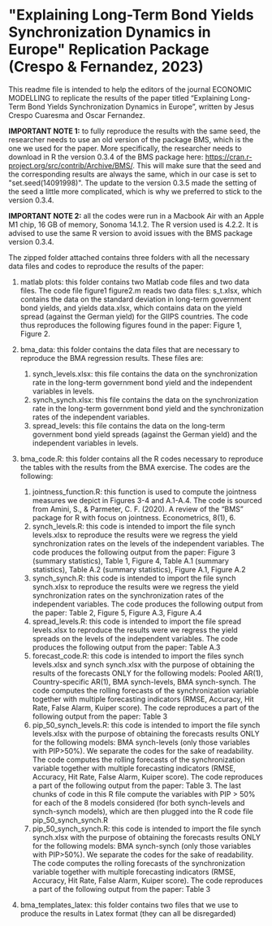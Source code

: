 # "Explaining Long-Term Bond Yields Synchronization Dynamics in Europe"  Replication Package (Crespo \& Fernandez, 2023)


This readme file is intended to help the editors of the journal ECONOMIC MODELLING to replicate the results of the paper titled “Explaining Long-Term Bond Yields Synchronization Dynamics in Europe”, written by Jesus Crespo Cuaresma and Oscar Fernandez. 


**IMPORTANT NOTE 1:** to fully reproduce the results with the same seed, the researcher needs to use an old version of the package BMS, which is the one we used for the paper. More specifically, the researcher needs to download in R the version 0.3.4 of the BMS package here: https://cran.r-project.org/src/contrib/Archive/BMS/. This will make sure that the seed and the corresponding results are always the same, which in our case is set to "set.seed(14091998)". The update to the version 0.3.5 made the setting of the seed a little more complicated, which is why we preferred to stick to the version 0.3.4. 

**IMPORTANT NOTE 2:** all the codes were run in a Macbook Air with an Apple M1 chip, 16 GB of memory, Sonoma 14.1.2. The R version used is 4.2.2. It is advised to use the same R version to avoid issues with the BMS package version 0.3.4. 

The zipped folder attached contains three folders with all the necessary data files and codes to reproduce the results of the paper:

1. matlab plots: this folder contains two Matlab code files and two data files. The code file figure1 figure2.m reads two data files: s_t.xlsx, which contains the data on the standard deviation in long-term government bond yields, and yields data.xlsx, which contains data on the yield spread (against the German yield) for the GIIPS countries. The code thus reproduces the following figures found in the paper: Figure 1, Figure 2.



2. bma_data: this folder contains the data files that are necessary to reproduce the BMA regression results. These files are:
	1. synch_levels.xlsx: this file contains the data on the synchronization rate in the long-term government bond yield and the independent variables in levels.
	2. synch_synch.xlsx: this file contains the data on the synchronization rate in the long-term government bond yield and the synchronization rates of the independent variables.
	3. spread_levels: this file contains the data on the long-term government bond yield spreads (against the German yield) and the independent variables in levels.
	
	
	
3. bma_code.R: this folder contains all the R codes necessary to reproduce the tables with the results from the BMA exercise. The codes are the following:
	1. jointness_function.R: this function is used to compute the jointness measures we depict in Figures 3-4 and A.1-A.4. The code is sourced from Amini, S., & Parmeter, C. F. (2020). A review of the “BMS” package for R with focus on jointness. Econometrics, 8(1), 6.
	2. synch_levels.R: this code is intended to import the file synch levels.xlsx to reproduce the results were we regress the yield synchronization rates on the levels of the independent variables. The code produces the following output from the paper: Figure 3 (summary statistics), Table 1, Figure 4, Table A.1 (summary statistics), Table A.2 (summary statistics), Figure A.1, Figure A.2
	3. synch_synch.R: this code is intended to import the file synch synch.xlsx to reproduce the results were we regress the yield synchronization rates on the synchronization rates of the independent variables. The code produces the following output from the paper: Table 2, Figure 5, Figure A.3, Figure A.4
	4. spread_levels.R: this code is intended to import the file spread levels.xlsx to reproduce the results were we regress the yield spreads on the levels of the independent variables. The code produces the following output from the paper: Table A.3
	5. forecast_code.R: this code is intended to import the files synch levels.xlsx and synch synch.xlsx with the purpose of obtaining the results of the forecasts ONLY for the following models: Pooled AR(1), Country-specific AR(1), BMA synch-levels, BMA synch-synch. The code computes the rolling forecasts of the synchronization variable together with multiple forecasting indicators (RMSE, Accuracy, Hit Rate, False Alarm, Kuiper score). The code reproduces a part of the following output from the paper: Table 3
	6. pip_50_synch_levels.R: this code is intended to import the file synch levels.xlsx with the purpose of obtaining the forecasts results ONLY for the following models: BMA synch-levels (only those variables with PIP>50\%). We separate the codes for the sake of readability. The code computes the rolling forecasts of the synchronization variable together with multiple forecasting indicators (RMSE, Accuracy, Hit Rate, False Alarm, Kuiper score). The code reproduces a part of the following output from the paper: Table 3. The last chunks of code in this R file compute the variables with PIP > 50% for each of the 8 models considered (for both synch-levels and synch-synch models), which are then plugged into the R code file pip_50_synch_synch.R
	7. pip_50_synch_synch.R: this code is intended to import the file synch synch.xlsx with the purpose of obtaining the forecasts results ONLY for the following models: BMA synch-synch (only those variables with PIP>50\%). We separate the codes for the sake of readability. The code computes the rolling forecasts of the synchronization variable together with multiple forecasting indicators (RMSE, Accuracy, Hit Rate, False Alarm, Kuiper score). The code reproduces a part of the following output from the paper: Table 3

4. bma_templates_latex: this folder contains two files that we use to produce the results in Latex format (they can all be disregarded) 
